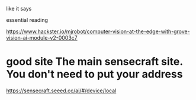 like it says


essential reading


https://www.hackster.io/mjrobot/computer-vision-at-the-edge-with-grove-vision-ai-module-v2-0003c7



# good site The main sensecraft site. You don't need to put your address


https://sensecraft.seeed.cc/ai/#/device/local
